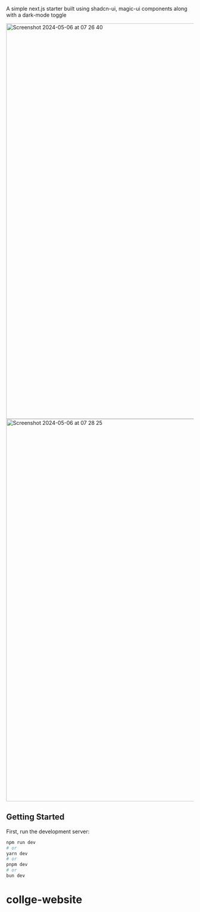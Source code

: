 A simple next.js starter built using shadcn-ui, magic-ui components along with a dark-mode toggle


<img width="1059" alt="Screenshot 2024-05-06 at 07 26 40" src="https://github.com/rajeshdavidbabu/next-magic-ui-starter/assets/15684795/1e722e40-ff48-4a34-80c6-45fcaf170508">
<img width="1024" alt="Screenshot 2024-05-06 at 07 28 25" src="https://github.com/rajeshdavidbabu/next-magic-ui-starter/assets/15684795/0eb482d5-2678-4df5-b284-e17b9babc778">


## Getting Started

First, run the development server:

```bash
npm run dev
# or
yarn dev
# or
pnpm dev
# or
bun dev
```

# collge-website
